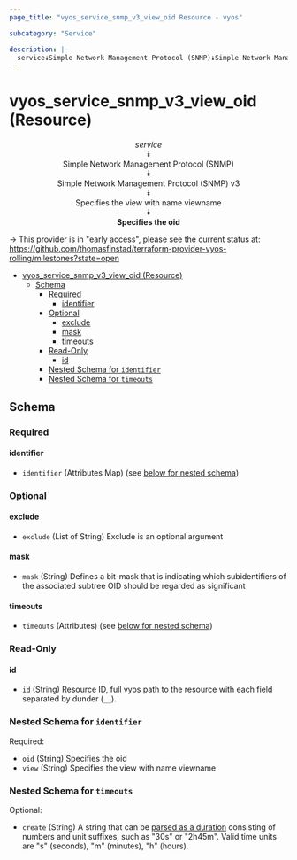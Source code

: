 ```yaml
---
page_title: "vyos_service_snmp_v3_view_oid Resource - vyos"

subcategory: "Service"

description: |-
  service⯯Simple Network Management Protocol (SNMP)⯯Simple Network Management Protocol (SNMP) v3⯯Specifies the view with name viewname⯯Specifies the oid
---
```


# vyos_service_snmp_v3_view_oid (Resource)
<center>

*service*  
⯯  
Simple Network Management Protocol (SNMP)  
⯯  
Simple Network Management Protocol (SNMP) v3  
⯯  
Specifies the view with name viewname  
⯯  
**Specifies the oid**


</center>

-> This provider is in "early access", please see the current status at: https://github.com/thomasfinstad/terraform-provider-vyos-rolling/milestones?state=open

<!--TOC-->

- [vyos_service_snmp_v3_view_oid (Resource)](#vyos_service_snmp_v3_view_oid-resource)
  - [Schema](#schema)
    - [Required](#required)
      - [identifier](#identifier)
    - [Optional](#optional)
      - [exclude](#exclude)
      - [mask](#mask)
      - [timeouts](#timeouts)
    - [Read-Only](#read-only)
      - [id](#id)
    - [Nested Schema for `identifier`](#nested-schema-for-identifier)
    - [Nested Schema for `timeouts`](#nested-schema-for-timeouts)

<!--TOC-->

<!-- schema generated by tfplugindocs -->
## Schema

### Required

#### identifier
- `identifier` (Attributes Map) (see [below for nested schema](#nestedatt--identifier))

### Optional

#### exclude
- `exclude` (List of String) Exclude is an optional argument
#### mask
- `mask` (String) Defines a bit-mask that is indicating which subidentifiers of the associated subtree OID should be regarded as significant
#### timeouts
- `timeouts` (Attributes) (see [below for nested schema](#nestedatt--timeouts))

### Read-Only

#### id
- `id` (String) Resource ID, full vyos path to the resource with each field separated by dunder (`__`).

<a id="nestedatt--identifier"></a>
### Nested Schema for `identifier`

Required:

- `oid` (String) Specifies the oid
- `view` (String) Specifies the view with name viewname


<a id="nestedatt--timeouts"></a>
### Nested Schema for `timeouts`

Optional:

- `create` (String) A string that can be [parsed as a duration](https://pkg.go.dev/time#ParseDuration) consisting of numbers and unit suffixes, such as &#34;30s&#34; or &#34;2h45m&#34;. Valid time units are &#34;s&#34; (seconds), &#34;m&#34; (minutes), &#34;h&#34; (hours).
